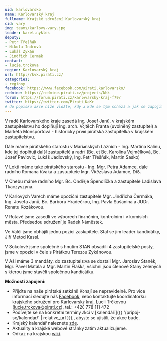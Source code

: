 ```yaml
---
uid: karlovarsko
name: Karlovarský kraj
fullname: Krajské sdružení Karlovarský kraj
cid: vary
img: teams/karlovy-vary.jpg
leader: karel.nykles
deputy:
- Petr Třešňák
- Nikola Indrová
- Lukáš Zykán
- Jindřich Čermák
contact:
- lucie.trckova
region: Karlovarský kraj
url: http://kvk.pirati.cz/
categories:
- regiony
facebook: https://www.facebook.com/pirati.karlovarsko/
redmine: https://redmine.pirati.cz/projects/khk
forum: https://forum.pirati.cz/karlovarsky-kraj-f79/
twitter: https://twitter.com/Pirati_KaKr
# do popisku akce níže vložte, kdy a kde se tým schází a jak se zapojit
---
```


V radě Karlovarského kraje zasedá Ing. Josef Janů, v krajském zastupitelstvu ho doplňují Ing. arch. Vojtěch Franta (uvolněný zastupitel) a Markéta Monsportová  - historicky první pirátská zastupitelka v krajském zastupitelstvu. 
 
Dále máme pirátského starostu v Mariánských Lázních - Ing. Martina Kalinu, kde jej doplňují další zastupitelé a radní (Bc. et Bc. Karolina Vejmělková, Bc. Josef Pavlovic, Lukáš Jadlovský, Ing. Petr Třešňák, Martin Sasko)
 
V Lokti máme také pirátského starostu - Ing. Mgr. Petra Adamce, dále radního Romana Kvaka a zastupitele Mgr. Vítězslava Adamce, DiS.
 
V Chebu máme radního Mgr. Bc. Ondřeje Špendlíčka a zastupitele Ladislava Tkaczyszyna.
 
V Karlových Varech máme opoziční zastupitele Mgr. Jindřicha Čermáka, Ing. Josefa Janů, Bc. Barboru Hradečnou, Ing. Pavla Sušanina a JUDr. Renatu Kozákovou.
 
V Rotavě jsme zasedli ve výborech finančním, kontrolním i v komisích města. Předsedou sdružení je Radek Náměstek.
 
Ve Valči jsme obhájili jednu pozici zastupitele. Stal se jím leader kandidátky, Jiří Metod Kassl.
 
V Sokolově jsme společně s hnutím STAN obsadili 4 zastupitelské posty, jsme v opozici v čele s Pirátkou Terezou Zykánovou.  
 
V Aši máme 3 mandáty, do zastupitelstva se dostali Mgr. Jaroslav Staněk, Mgr. Pavel Matala a Mgr. Martin Flaška, všichni jsou členové Stany zelených s kterou jsme stavěli společnou kandidátku.


**Možnosti zapojení:**

* Přijďte na naše pirátská setkání! Konají se nepravidelně. Pro více informací sledujte náš [Facebook](https://www.facebook.com/pg/pirati.karlovarsko/events/), nebo kontaktujte koordinátorku krajského sdružení pro Karlovarský kraj, Lucii Trčkovou (lucie.trckova@pirati.cz), tel.: +420 778 111 472 
* Podívejte se na konkrétní termíny akcí v [kalendáři]({{ '/pripoj-se/kalendar/' | relative_url }}),, abyste se ujistili, že akce bude.
* Krajský kalendář naleznete [zde](http://piratikvk.cz/portfolio-items/kalendar-akci-piratu-v-karlovarskem-kraji/?portfolioCats=78).
* Aktuality a krajské webové stránky zatím aktualizujeme.
* Odkaz na krajskou [wiki](https://wiki.pirati.cz/regiony/karlovarsko/start).
